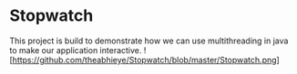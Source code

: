 # Stopwatch
This project is build to demonstrate how we can use multithreading in java to make our application interactive.
![https://github.com/theabhieye/Stopwatch/blob/master/Stopwatch.png]

